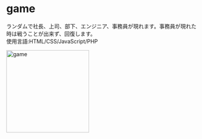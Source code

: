 # game
ランダムで社長、上司、部下、エンジニア、事務員が現れます。事務員が現れた時は戦うことが出来ず、回復します。<br>
使用言語:HTML/CSS/JavaScript/PHP<br>

<img width="218" alt="game" src="https://user-images.githubusercontent.com/46274588/51725093-cb0e9780-20a3-11e9-90d8-ced76f13172d.png">
